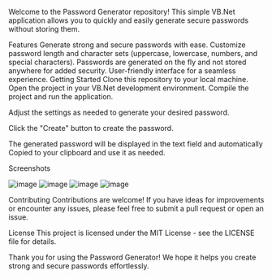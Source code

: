 Welcome to the Password Generator repository! This simple VB.Net application allows you to quickly and easily generate secure passwords without storing them.

Features
Generate strong and secure passwords with ease.
Customize password length and character sets (uppercase, lowercase, numbers, and special characters).
Passwords are generated on the fly and not stored anywhere for added security.
User-friendly interface for a seamless experience.
Getting Started
Clone this repository to your local machine.
Open the project in your VB.Net development environment.
Compile the project and run the application.

Adjust the settings as needed to generate your desired password.

Click the "Create" button to create the password.

The generated password will be displayed in the text field and automatically Copied to your clipboard and use it as needed.

Screenshots

![image](https://github.com/HBXY919/PassGEN-in-VB.Net/assets/85457354/320b555d-9c3d-4030-8904-1d14286565b8)
![image](https://github.com/HBXY919/PassGEN-in-VB.Net/assets/85457354/e780548b-6437-4876-9736-a44061f8f283)
![image](https://github.com/HBXY919/PassGEN-in-VB.Net/assets/85457354/458fbcfc-9c88-43c1-8ffc-91723fb6183e)
![image](https://github.com/HBXY919/PassGEN-in-VB.Net/assets/85457354/6e681758-f79f-4d9d-b8a5-dffe1e5675be)



Contributing
Contributions are welcome! If you have ideas for improvements or encounter any issues, please feel free to submit a pull request or open an issue.

License
This project is licensed under the MIT License - see the LICENSE file for details.

Thank you for using the Password Generator! We hope it helps you create strong and secure passwords effortlessly.
